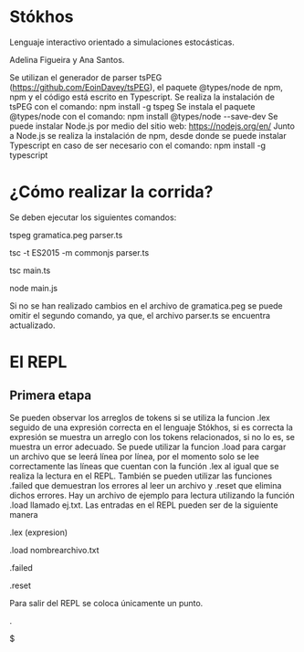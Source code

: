 # Stókhos
Lenguaje interactivo orientado a simulaciones estocásticas. 

Adelina Figueira y Ana Santos.

Se utilizan el generador de parser tsPEG (https://github.com/EoinDavey/tsPEG), el paquete @types/node de npm, npm y el código está escrito en Typescript.
Se realiza la instalación de tsPEG con el comando:  npm install -g tspeg
Se instala el paquete @types/node con el comando:  npm install @types/node --save-dev
Se puede instalar Node.js por medio del sitio web:  https://nodejs.org/en/
Junto a Node.js se realiza la instalación de npm, desde donde se puede instalar Typescript en caso de ser necesario con el comando: npm install -g typescript

# ¿Cómo realizar la corrida?
Se deben ejecutar los siguientes comandos:

tspeg gramatica.peg parser.ts

tsc -t ES2015 -m commonjs parser.ts

tsc main.ts

node main.js

Si no se han realizado cambios en el archivo de gramatica.peg se puede omitir el segundo comando, ya que, el archivo parser.ts se encuentra actualizado.

# El REPL
## Primera etapa
Se pueden observar los arreglos de tokens si se utiliza la funcion .lex seguido de una expresión correcta en el lenguaje Stókhos, si es correcta la expresión se muestra un arreglo con los tokens relacionados, si no lo es, se muestra un error adecuado.
Se puede utilizar la funcion .load para cargar un archivo que se leerá línea por línea, por el momento solo se lee correctamente las líneas que cuentan con la función .lex al igual que se realiza la lectura en el REPL. También se pueden utilizar las funciones .failed que demuestran los errores al leer un archivo y .reset que elimina dichos errores.
Hay un archivo de ejemplo para lectura utilizando la función .load llamado ej.txt.
Las entradas en el REPL pueden ser de la siguiente manera

<Stokhos> .lex (expresion)

<Stokhos> .load nombrearchivo.txt

<Stokhos> .failed

<Stokhos> .reset

Para salir del REPL se coloca únicamente un punto.

<Stokhos> .

$
